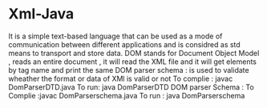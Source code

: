 # Xml-Java
It is a simple text-based language that can be used as a mode of communication between different applications and is considred as std means to transport and store data.
DOM stands for Document Object Model , reads an entire document , it will read the XML file and it will get elements by tag name  and print the same 
DOM parser schema : is used to validate wheather the format or data of XMl is valid or not 
To complie : javac DomParserDTD.java
To run: java DomParserDTD
DOM parser  Schema :  To Complie :javac DomParserschema.java
To run : java DomParserschema
